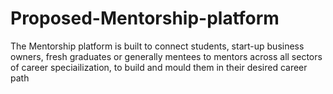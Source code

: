 # Proposed-Mentorship-platform
The Mentorship platform is built to connect students, start-up business owners, fresh graduates or generally mentees to mentors across all sectors of career speciailization, to build and mould them in their desired career path
